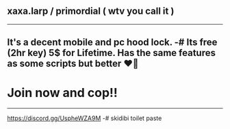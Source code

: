 ## xaxa.larp / primordial ( wtv you call it )
-------------------------
It's a decent mobile and pc hood **lock**.
-#  Its free (2hr key) 5$ for Lifetime.
Has the same features as some scripts but **better**  ❤️‍🔥  
-------------------------
# Join now and cop!!
-------------------------
https://discord.gg/UspheWZA9M
-# skidibi toilet paste
